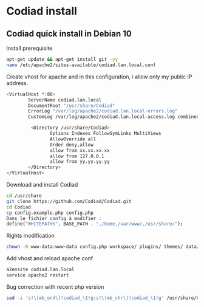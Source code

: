 # Codiad install
## Codiad quick install in Debian 10

Install prerequisite

```bash
apt-get update && apt-get install git -yy
nano /etc/apache2/sites-available/codiad.lan.local.conf
```

Create vhost for apache and in this configuration, i allow only my public IP address.

```bash
<VirtualHost *:80>
        ServerName codiad.lan.local
        DocumentRoot "/usr/share/Codiad"
        ErrorLog "/var/log/apache2/codiad.lan.local-errors.log"
        CustomLog /var/log/apache2/codiad.lan.local-access.log combined

         <Directory /usr/share/Codiad>
                Options Indexes FollowSymLinks MultiViews
                AllowOverride all
                Order deny,allow
                allow from xx.xx.xx.xx
                allow from 127.0.0.1
                allow from yy.yy.yy.yy
        </Directory>
</VirtualHost>
```

Download and install Codiad
```bash
cd /usr/share
git clone https://github.com/Codiad/Codiad.git
cd Codiad
cp config.example.php config.php
Dans le fichier config à modifier :
define("WHITEPATHS", BASE_PATH . ",/home,/var/www/,/usr/share/");
```
Rights modification

```bash
chown -R www-data:www-data config.php workspace/ plugins/ themes/ data/
```

Add vhost and reload apache conf
```bash
a2ensite codiad.lan.local
service apache2 restart
```

Bug correction with recent php version

```bash
sed -i 's!\(mb_ord\)!codiad_\1!g;s!\(mb_chr\)!codiad_\1!g' /usr/share/Codiad/lib/diff_match_patch.php
```
